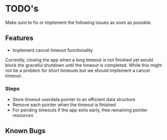# TODO's

Make sure to fix or implement the following issues as soon as possible.

## Features

- Implement cancel timeout functionality

Currently, closing the app when a long timeout is not finished yet would block the graceful shutdown until the timeout is completed. While this might not be a problem for short timeouts but we should implement a cancel timeout.

### Steps

- Store timeout userdata pointer to an efficient data structure
- Remove each pointer when the timeout is finished
- For pending timeouts if the app exits early, free remaining pointer resources

## Known Bugs

